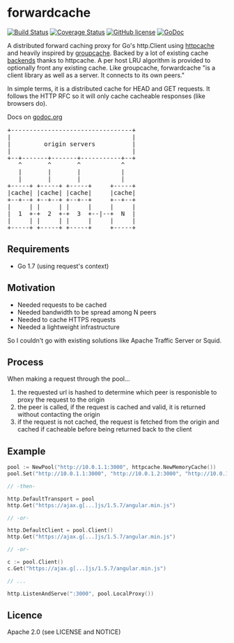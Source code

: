 # forwardcache

[![Build Status](https://travis-ci.org/mikegleasonjr/forwardcache.svg?branch=master)](https://travis-ci.org/mikegleasonjr/forwardcache)
[![Coverage Status](https://codecov.io/gh/mikegleasonjr/forwardcache/branch/master/graph/badge.svg)](https://codecov.io/gh/mikegleasonjr/forwardcache)
[![GitHub license](https://img.shields.io/badge/license-Apache%202-blue.svg)](https://raw.githubusercontent.com/mikegleasonjr/forwardcache/master/LICENSE)
[![GoDoc](http://godoc.org/github.com/mikegleasonjr/forwardcache?status.svg)](http://godoc.org/github.com/mikegleasonjr/forwardcache)

A distributed forward caching proxy for Go's http.Client using [httpcache][httpcache] and heavily inspired by [groupcache][groupcache]. Backed by a lot of existing cache [backends][backends] thanks to httpcache. A per host LRU algorithm is provided to optionally front any existing cache. Like groupcache, forwardcache "is a client library as well as a server. It connects to its own peers."

In simple terms, it is a distributed cache for HEAD and GET requests. It follows the HTTP RFC so it will only cache cacheable responses (like browsers do).

Docs on [godoc.org][godoc]

<pre>
+---------------------------------+
|                                 |
|         origin servers          |
|                                 |
+--+-------+-------+-----------+--+
   ^       ^       ^           ^
   |       |       |           |
   |       |       |           |
+-----+ +-----+ +-----+     +-----+
|cache| |cache| |cache|     |cache|
+--+--+ +--+--+ +--+--+     +--+--+
|     | |     | |     |     |     |
|  1  +-+  2  +-+  3  +--|--+  N  |
|     | |     | |     |     |     |
+-----+ +-----+ +-----+     +-----+
</pre>

## Requirements

* Go 1.7 (using request's context)

## Motivation

* Needed requests to be cached
* Needed bandwidth to be spread among N peers
* Needed to cache HTTPS requests
* Needed a lightweight infrastructure

So I couldn't go with existing solutions like Apache Traffic Server or Squid.

## Process

When making a request through the pool...

1. the requested url is hashed to determine which peer is responisble to proxy the request to the origin
2. the peer is called, if the request is cached and valid, it is returned without contacting the origin
3. if the request is not cached, the request is fetched from the origin and cached if cacheable before being returned back to the client

## Example

```go
pool := NewPool("http://10.0.1.1:3000", httpcache.NewMemoryCache())
pool.Set("http://10.0.1.1:3000", "http://10.0.1.2:3000", "http://10.0.1.3:3000")

// -then-

http.DefaultTransport = pool
http.Get("https://ajax.g[...]js/1.5.7/angular.min.js")

// -or-

http.DefaultClient = pool.Client()
http.Get("https://ajax.g[...]js/1.5.7/angular.min.js")

// -or-

c := pool.Client()
c.Get("https://ajax.g[...]js/1.5.7/angular.min.js")

// ...

http.ListenAndServe(":3000", pool.LocalProxy())
```

## Licence

Apache 2.0 (see LICENSE and NOTICE)






[httpcache]: https://github.com/gregjones/httpcache  "gregjones/httpcache"
[backends]: https://github.com/gregjones/httpcache#cache-backends  "cache backends"
[groupcache]: https://github.com/gregjones/httpcache#cache-backends  "golang/groupcache"
[singleflight]: https://godoc.org/golang.org/x/sync/singleflight "x/sync/singleflight"
[godoc]: http://godoc.org/github.com/mikegleasonjr/forwardcache "mikegleasonjr/forwardcache"
